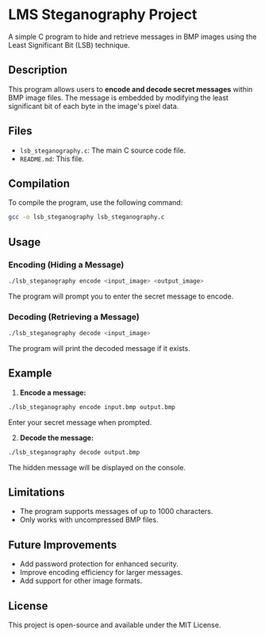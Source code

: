 # LMS Steganography Project

A simple C program to hide and retrieve messages in BMP images using the Least Significant Bit (LSB) technique.

##  Description 
This program allows users to **encode and decode secret messages** within BMP image files. The message is embedded by modifying the least significant bit of each byte in the image's pixel data.

##  Files 
- `lsb_steganography.c`: The main C source code file.
- `README.md`: This file.

##  Compilation 
To compile the program, use the following command:
```bash
gcc -o lsb_steganography lsb_steganography.c
```

## Usage
### Encoding (Hiding a Message)
```bash
./lsb_steganography encode <input_image> <output_image>
```
The program will prompt you to enter the secret message to encode.

### Decoding (Retrieving a Message)
```bash
./lsb_steganography decode <input_image>
```
The program will print the decoded message if it exists.

## Example
1. **Encode a message:**
```bash
./lsb_steganography encode input.bmp output.bmp
```
Enter your secret message when prompted.

2. **Decode the message:**
```bash
./lsb_steganography decode output.bmp
```
The hidden message will be displayed on the console.

## Limitations
- The program supports messages of up to 1000 characters.
- Only works with uncompressed BMP files.

## Future Improvements
- Add password protection for enhanced security.
- Improve encoding efficiency for larger messages.
- Add support for other image formats.

## License
This project is open-source and available under the MIT License.

